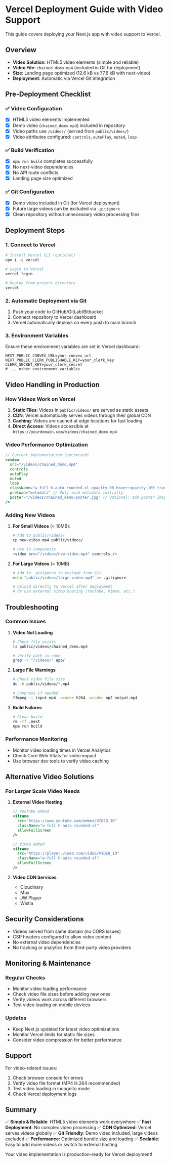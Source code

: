 # Vercel Deployment Guide with Video Support

This guide covers deploying your Next.js app with video support to Vercel.

## Overview

- **Video Solution**: HTML5 video elements (simple and reliable)
- **Video File**: `chained_demo.mp4` (included in Git for deployment)
- **Size**: Landing page optimized (12.6 kB vs 77.6 kB with next-video)
- **Deployment**: Automatic via Vercel Git integration

## Pre-Deployment Checklist

### ✅ **Video Configuration**

- [x] HTML5 video elements implemented
- [x] Demo video (`chained_demo.mp4`) included in repository
- [x] Video paths use `/videos/` (served from `public/videos/`)
- [x] Video attributes configured: `controls`, `autoPlay`, `muted`, `loop`

### ✅ **Build Verification**

- [x] `npm run build` completes successfully
- [x] No next-video dependencies
- [x] No API route conflicts
- [x] Landing page size optimized

### ✅ **Git Configuration**

- [x] Demo video included in Git (for Vercel deployment)
- [x] Future large videos can be excluded via `.gitignore`
- [x] Clean repository without unnecessary video processing files

## Deployment Steps

### 1. **Connect to Vercel**

```bash
# Install Vercel CLI (optional)
npm i -g vercel

# Login to Vercel
vercel login

# Deploy from project directory
vercel
```

### 2. **Automatic Deployment via Git**

1. Push your code to GitHub/GitLab/Bitbucket
2. Connect repository to Vercel dashboard
3. Vercel automatically deploys on every push to main branch

### 3. **Environment Variables**

Ensure these environment variables are set in Vercel dashboard:

```env
NEXT_PUBLIC_CONVEX_URL=your_convex_url
NEXT_PUBLIC_CLERK_PUBLISHABLE_KEY=your_clerk_key
CLERK_SECRET_KEY=your_clerk_secret
# ... other environment variables
```

## Video Handling in Production

### **How Videos Work on Vercel**

1. **Static Files**: Videos in `public/videos/` are served as static assets
2. **CDN**: Vercel automatically serves videos through their global CDN
3. **Caching**: Videos are cached at edge locations for fast loading
4. **Direct Access**: Videos accessible at `https://yourdomain.com/videos/chained_demo.mp4`

### **Video Performance Optimization**

```jsx
// Current implementation (optimized)
<video
  src="/videos/chained_demo.mp4"
  controls
  autoPlay
  muted
  loop
  className="w-full h-auto rounded-xl opacity-90 hover:opacity-100 transition-opacity duration-300"
  preload="metadata" // Only load metadata initially
  poster="/videos/chained_demo-poster.jpg" // Optional: add poster image
/>
```

### **Adding New Videos**

1. **For Small Videos** (< 10MB):

   ```bash
   # Add to public/videos/
   cp new-video.mp4 public/videos/

   # Use in components
   <video src="/videos/new-video.mp4" controls />
   ```

2. **For Large Videos** (> 10MB):

   ```bash
   # Add to .gitignore to exclude from Git
   echo "public/videos/large-video.mp4" >> .gitignore

   # Upload directly to Vercel after deployment
   # Or use external video hosting (YouTube, Vimeo, etc.)
   ```

## Troubleshooting

### **Common Issues**

1. **Video Not Loading**

   ```bash
   # Check file exists
   ls public/videos/chained_demo.mp4

   # Verify path in code
   grep -r "/videos/" app/
   ```

2. **Large File Warnings**

   ```bash
   # Check video file size
   du -h public/videos/*.mp4

   # Compress if needed
   ffmpeg -i input.mp4 -vcodec h264 -acodec mp2 output.mp4
   ```

3. **Build Failures**
   ```bash
   # Clean build
   rm -rf .next
   npm run build
   ```

### **Performance Monitoring**

- Monitor video loading times in Vercel Analytics
- Check Core Web Vitals for video impact
- Use browser dev tools to verify video caching

## Alternative Video Solutions

### **For Larger Scale Video Needs**

1. **External Video Hosting**:

   ```jsx
   // YouTube embed
   <iframe
     src="https://www.youtube.com/embed/VIDEO_ID"
     className="w-full h-auto rounded-xl"
     allowFullScreen
   />

   // Vimeo embed
   <iframe
     src="https://player.vimeo.com/video/VIDEO_ID"
     className="w-full h-auto rounded-xl"
     allowFullScreen
   />
   ```

2. **Video CDN Services**:
   - Cloudinary
   - Mux
   - JW Player
   - Wistia

## Security Considerations

- Videos served from same domain (no CORS issues)
- CSP headers configured to allow video content
- No external video dependencies
- No tracking or analytics from third-party video providers

## Monitoring & Maintenance

### **Regular Checks**

- Monitor video loading performance
- Check video file sizes before adding new ones
- Verify videos work across different browsers
- Test video loading on mobile devices

### **Updates**

- Keep Next.js updated for latest video optimizations
- Monitor Vercel limits for static file sizes
- Consider video compression for better performance

## Support

For video-related issues:

1. Check browser console for errors
2. Verify video file format (MP4 H.264 recommended)
3. Test video loading in incognito mode
4. Check Vercel deployment logs

## Summary

✅ **Simple & Reliable**: HTML5 video elements work everywhere
✅ **Fast Deployment**: No complex video processing
✅ **CDN Optimized**: Vercel serves videos globally
✅ **Git Friendly**: Demo video included, large videos excluded
✅ **Performance**: Optimized bundle size and loading
✅ **Scalable**: Easy to add more videos or switch to external hosting

Your video implementation is production-ready for Vercel deployment!
